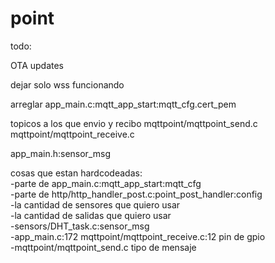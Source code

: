 # point

todo:

OTA updates

dejar solo wss funcionando

arreglar app_main.c:mqtt_app_start:mqtt_cfg.cert_pem

topicos a los que envio y recibo mqttpoint/mqttpoint_send.c mqttpoint/mqttpoint_receive.c

app_main.h:sensor_msg

cosas que estan hardcodeadas:
<br>  -parte de app_main.c:mqtt_app_start:mqtt_cfg
<br>  -parte de http/http_handler_post.c:point_post_handler:config
<br>  -la cantidad de sensores que quiero usar
<br>  -la cantidad de salidas que quiero usar
<br>  -sensors/DHT_task.c:sensor_msg
<br>  -app_main.c:172 mqttpoint/mqttpoint_receive.c:12 pin de gpio
<br>  -mqttpoint/mqttpoint_send.c tipo de mensaje